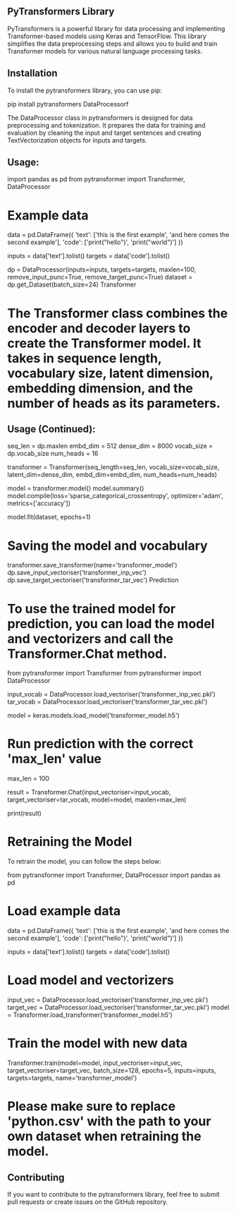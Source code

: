 ## PyTransformers Library

PyTransformers is a powerful library for data processing and implementing Transformer-based models using Keras and TensorFlow. This library simplifies the data preprocessing steps and allows you to build and train Transformer models for various natural language processing tasks.

## Installation

To install the pytransformers library, you can use pip:

pip install pytransformers
DataProcessorf

The DataProcessor class in pytransformers is designed for data preprocessing and tokenization. It prepares the data for training and evaluation by cleaning the input and target sentences and creating TextVectorization objects for inputs and targets.

## Usage:

import pandas as pd
from pytransformer import Transformer, DataProcessor

# Example data
data = pd.DataFrame({
    'text': ['this is the first example', 'and here comes the second example'],
    'code': ['print("hello")', 'print("world")']
})

inputs = data['text'].tolist()
targets = data['code'].tolist()

dp = DataProcessor(inputs=inputs, targets=targets, maxlen=100, remove_input_punc=True, remove_target_punc=True)
dataset = dp.get_Dataset(batch_size=24)
Transformer

# The Transformer class combines the encoder and decoder layers to create the Transformer model. It takes in sequence length, vocabulary size, latent dimension, embedding dimension, and the number of heads as its parameters.

## Usage (Continued):

seq_len = dp.maxlen
embd_dim = 512
dense_dim = 8000
vocab_size = dp.vocab_size
num_heads = 16

transformer = Transformer(seq_length=seq_len, vocab_size=vocab_size, latent_dim=dense_dim, embd_dim=embd_dim, num_heads=num_heads)

model = transformer.model()
model.summary()
model.compile(loss='sparse_categorical_crossentropy', optimizer='adam', metrics=['accuracy'])

model.fit(dataset, epochs=1)

# Saving the model and vocabulary
transformer.save_transformer(name='transformer_model')
dp.save_input_vectoriser('transformer_inp_vec')
dp.save_target_vectoriser('transformer_tar_vec')
Prediction

# To use the trained model for prediction, you can load the model and vectorizers and call the Transformer.Chat method.



from pytransformer import Transformer
from pytransformer import DataProcessor

input_vocab = DataProcessor.load_vectoriser('transformer_inp_vec.pkl')
tar_vocab = DataProcessor.load_vectoriser('transformer_tar_vec.pkl')

model = keras.models.load_model('transformer_model.h5')

# Run prediction with the correct 'max_len' value
max_len = 100

result = Transformer.Chat(input_vectoriser=input_vocab, target_vectoriser=tar_vocab, model=model, maxlen=max_len)

print(result)

# Retraining the Model

To retrain the model, you can follow the steps below:

from pytransformer import Transformer, DataProcessor
import pandas as pd 

# Load example data
data = pd.DataFrame({
    'text': ['this is the first example', 'and here comes the second example'],
    'code': ['print("hello")', 'print("world")']
})

inputs = data['text'].tolist()
targets = data['code'].tolist()

# Load model and vectorizers
input_vec = DataProcessor.load_vectoriser('transformer_inp_vec.pkl')
target_vec = DataProcessor.load_vectoriser('transformer_tar_vec.pkl')
model = Transformer.load_transformer('transformer_model.h5')

# Train the model with new data
Transformer.train(model=model, input_vectoriser=input_vec, target_vectoriser=target_vec, batch_size=128, epochs=5, inputs=inputs, targets=targets, name='transformer_model')

# Please make sure to replace 'python.csv' with the path to your own dataset when retraining the model.

## Contributing

If you want to contribute to the pytransformers library, feel free to submit pull requests or create issues on the GitHub repository.